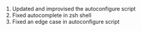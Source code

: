 1. Updated and improvised the autoconfigure script
2. Fixed autocomplete in zsh shell
3. Fixed an edge case in autoconfigure script
